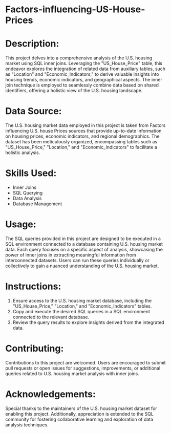 # Factors-influencing-US-House-Prices

# Description:
This project delves into a comprehensive analysis of the U.S. housing market using SQL inner joins. Leveraging the "US_House_Price" table, this endeavor explores the integration of related data from auxiliary tables, such as "Location" and "Economic_Indicators," to derive valuable insights into housing trends, economic indicators, and geographical aspects. The inner join technique is employed to seamlessly combine data based on shared identifiers, offering a holistic view of the U.S. housing landscape.

# Data Source:
The U.S. housing market data employed in this project is taken from Factors influencing U.S. house Prices sources that provide up-to-date information on housing prices, economic indicators, and regional demographics. The dataset has been meticulously organized, encompassing tables such as "US_House_Price," "Location," and "Economic_Indicators" to facilitate a holistic analysis.

# Skills Used:
- Inner Joins
- SQL Querying
- Data Analysis
- Database Management

# Usage:
The SQL queries provided in this project are designed to be executed in a SQL environment connected to a database containing U.S. housing market data. Each query focuses on a specific aspect of analysis, showcasing the power of inner joins in extracting meaningful information from interconnected datasets. Users can run these queries individually or collectively to gain a nuanced understanding of the U.S. housing market.

# Instructions:
1. Ensure access to the U.S. housing market database, including the "US_House_Price," "Location," and "Economic_Indicators" tables.
2. Copy and execute the desired SQL queries in a SQL environment connected to the relevant database.
3. Review the query results to explore insights derived from the integrated data.

# Contributing:
Contributions to this project are welcomed. Users are encouraged to submit pull requests or open issues for suggestions, improvements, or additional queries related to U.S. housing market analysis with inner joins.

# Acknowledgements:
Special thanks to the maintainers of the U.S. housing market dataset for enabling this project. Additionally, appreciation is extended to the SQL community for fostering collaborative learning and exploration of data analysis techniques.
